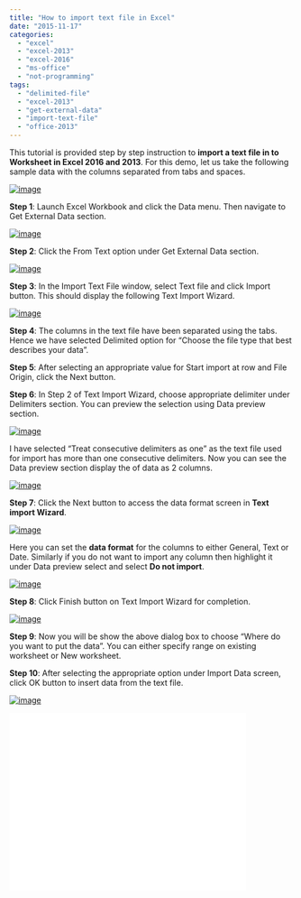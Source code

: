 ```yaml
---
title: "How to import text file in Excel"
date: "2015-11-17"
categories: 
  - "excel"
  - "excel-2013"
  - "excel-2016"
  - "ms-office"
  - "not-programming"
tags: 
  - "delimited-file"
  - "excel-2013"
  - "get-external-data"
  - "import-text-file"
  - "office-2013"
---
```


This tutorial is provided step by step instruction to **import a text file in to Worksheet in Excel 2016 and 2013**. For this demo, let us take the following sample data with the columns separated from tabs and spaces.

[![image](/assets/images/image_thumb128.png "image")](http://blogmines.com/blog/wp-content/uploads/2013/07/image128.png)

**Step 1**: Launch Excel Workbook and click the Data menu. Then navigate to Get External Data section.

[![image](/assets/images/image_thumb129.png "image")](http://blogmines.com/blog/wp-content/uploads/2013/07/image129.png)

**Step 2**: Click the From Text option under Get External Data section.

[![image](/assets/images/image_thumb130.png "image")](http://blogmines.com/blog/wp-content/uploads/2013/07/image130.png)

**Step 3**: In the Import Text File window, select Text file and click Import button. This should display the following Text Import Wizard.

[![image](/assets/images/image_thumb131.png "image")](http://blogmines.com/blog/wp-content/uploads/2013/07/image131.png)

**Step 4**: The columns in the text file have been separated using the tabs. Hence we have selected Delimited option for “Choose the file type that best describes your data”.

**Step 5**: After selecting an appropriate value for Start import at row and File Origin, click the Next button.

**Step 6**: In Step 2 of Text Import Wizard, choose appropriate delimiter under Delimiters section. You can preview the selection using Data preview section.

[![image](/assets/images/image_thumb132.png "image")](http://blogmines.com/blog/wp-content/uploads/2013/07/image132.png)

I have selected “Treat consecutive delimiters as one” as the text file used for import has more than one consecutive delimiters. Now you can see the Data preview section display the of data as 2 columns.

[![image](/assets/images/image_thumb133.png "image")](http://blogmines.com/blog/wp-content/uploads/2013/07/image133.png)

**Step 7**: Click the Next button to access the data format screen in **Text import Wizard**.

[![image](/assets/images/image_thumb134.png "image")](http://blogmines.com/blog/wp-content/uploads/2013/07/image134.png)

Here you can set the **data format** for the columns to either General, Text or Date. Similarly if you do not want to import any column then highlight it under Data preview select and select **Do not import**.

[![image](/assets/images/image_thumb135.png "image")](http://blogmines.com/blog/wp-content/uploads/2013/07/image135.png)

**Step 8**: Click Finish button on Text Import Wizard for completion.

[![image](/assets/images/image_thumb136.png "image")](http://blogmines.com/blog/wp-content/uploads/2013/07/image136.png)

**Step 9**: Now you will be show the above dialog box to choose “Where do you want to put the data”. You can either specify range on existing worksheet or New worksheet.

**Step 10**: After selecting the appropriate option under Import Data screen, click OK button to insert data from the text file.

[![image](/assets/images/image_thumb137.png "image")](http://blogmines.com/blog/wp-content/uploads/2013/07/image137.png)

<iframe src="//www.youtube.com/embed/aYDNWzRzVuY" allowfullscreen width="420" height="315" frameborder="0"></iframe>
